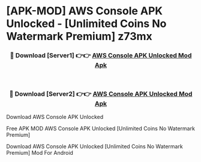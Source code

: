 # [APK-MOD] AWS Console APK Unlocked - [Unlimited Coins No Watermark Premium] z73mx



<div align="center">
<h3>🔴 Download [Server1] 👉👉 <a href="https://momento.my/?title=AWS_Console_APK_Unlocked">AWS Console APK Unlocked Mod Apk</a></h3><br>

<h3>🔴 Download [Server2] 👉👉 <a href="https://momento.my/?title=AWS_Console_APK_Unlocked">AWS Console APK Unlocked Mod Apk</a></h3>
</div>



Download AWS Console APK Unlocked 

Free APK MOD AWS Console APK Unlocked [Unlimited Coins No Watermark Premium]

Download AWS Console APK Unlocked [Unlimited Coins No Watermark Premium] Mod For Android
